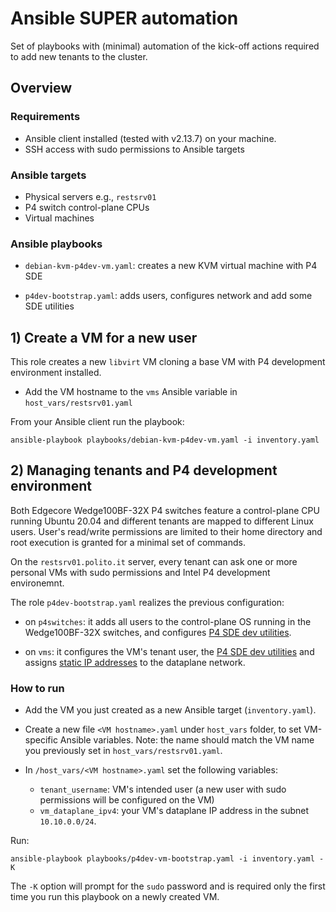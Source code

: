 # Ansible SUPER automation

Set of playbooks with (minimal) automation of the kick-off actions required to add new tenants to the cluster.

## Overview

### Requirements

* Ansible client installed (tested with v2.13.7) on your machine.
* SSH access with sudo permissions to Ansible targets

### Ansible targets

* Physical servers e.g., `restsrv01`
* P4 switch control-plane CPUs
* Virtual machines

### Ansible playbooks

* `debian-kvm-p4dev-vm.yaml`: creates a new KVM virtual machine with P4 SDE
<!-- * `adduser-interactive.yaml`: adds a single user to the target (interactive prompt). -->
* `p4dev-bootstrap.yaml`: adds users, configures network and add some SDE utilities

## 1) Create a VM for a new user

This role creates a new `libvirt` VM cloning a base VM with P4 development environment installed.
* Add the VM hostname to the `vms` Ansible variable in `host_vars/restsrv01.yaml`

From your Ansible client run the playbook:
```
ansible-playbook playbooks/debian-kvm-p4dev-vm.yaml -i inventory.yaml
```

## 2) Managing tenants and P4 development environment

Both Edgecore Wedge100BF-32X P4 switches feature a control-plane CPU running Ubuntu 20.04 and different tenants are mapped to different Linux users. User's read/write permissions are limited to their home directory and root execution is granted for a minimal set of commands.

On the `restsrv01.polito.it` server, every tenant can ask one or more personal VMs with sudo permissions and Intel P4 development environemnt.

The role `p4dev-bootstrap.yaml` realizes the previous configuration: 
* on `p4switches`: it adds all users to the control-plane OS running in the Wedge100BF-32X switches, and configures [P4 SDE dev utilities](../README.md#p4-development-environment-and-utilities).

* on `vms`: it configures the VM's tenant user, the [P4 SDE dev utilities](../README.md#p4-development-environment-and-utilities) and assigns [static IP addresses](../README.md#vm-installation-with-ansible-playbooks) to the dataplane network.

### How to run


* Add the VM you just created as a new Ansible target (`inventory.yaml`). 

* Create a new file `<VM hostname>.yaml` under `host_vars` folder, to set VM-specific Ansible variables. Note: the name should match the VM name you previously set in `host_vars/restsrv01.yaml`.

* In `/host_vars/<VM hostname>.yaml` set the following variables:
    - `tenant_username`: VM's intended user (a new user with sudo permissions will be configured on the VM)
    - `vm_dataplane_ipv4`: your VM's dataplane IP address in the subnet `10.10.0.0/24`.


Run:

```
ansible-playbook playbooks/p4dev-vm-bootstrap.yaml -i inventory.yaml -K
```

The `-K` option will prompt for the `sudo` password and is required only the first time you run this playbook on a newly created VM.